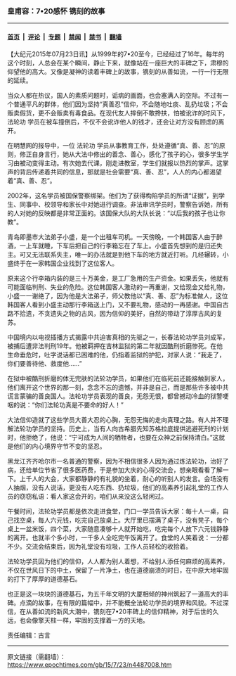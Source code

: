 ### 皇甫容：7•20感怀 镌刻的故事

---

#### [首页](../../../..?n4487008) &nbsp;|&nbsp; [评论](../../../../../epoch-comment?n4487008) &nbsp;|&nbsp; [专题](../../../../../epoch-special?n4487008) &nbsp;|&nbsp; [禁闻](../../../../../epoch-news?n4487008) &nbsp;|&nbsp; [禁书](../../../../../books?n4487008) &nbsp;|&nbsp; [翻墙](https://github.com/gfw-breaker/nogfw/blob/master/README.md?n4487008)


<div class="post_content" id="artbody" itemprop="articleBody">
 <!-- article content begin -->
 <p>
  【大纪元2015年07月23日讯】从1999年的7•20至今，已经经过了16年。每年的这个时刻，人总会在某个瞬间，静止下来，就像站在一座巨大的丰碑之下，肃穆的仰望他的高大。又像是凝神的读着丰碑上的故事，镌刻的从善如流，一行一行无限的延续。
 </p>
 <p>
  当众人都在热议，国人的素质问题时，诟病的画面，也会塞满人的空际。不过有一个普通平凡的群体，他们因为坚持“真善忍”信仰，不会随地吐痰、乱扔垃圾；不会贩卖假货，更不会贩卖有毒食品。在现代友人摔倒不敢搀扶，怕被讹诈的时风下，
  <ok href="https://www.epochtimes.com/gb/tag/%E6%B3%95%E8%BD%AE%E5%8A%9F.html">
   法轮功
  </ok>
  学员在被车撞倒后，不仅不会讹诈他人的钱才，还会让对方没有顾虑的离开。
 </p>
 <p>
  在明慧网的报导中，一位
  <ok href="https://www.epochtimes.com/gb/tag/%E6%B3%95%E8%BD%AE%E5%8A%9F.html">
   法轮功
  </ok>
  学员从事教育工作，处处遵循“真、善、忍”的原则，修正自身言行，她从大法中修出的善念、善心，感化了孩子的心，很多学生学习由被动变得主动。有次她去代课，刚走进教室，学生们就报以热烈的掌声。这掌声的背后传递着共同的信息，那就是社会需要“真、善、忍”，人人的内心都渴望着“真、善、忍”。
 </p>
 <p>
  2002年，这名学员被国保警察绑架。他们为了获得构陷学员的所谓“证据”，到学生、同事中、校领导和家长中对她进行调查。非法审讯学员时，警察告诉她，所有的人对她的反映都是非常正面的。该国保大队的大队长说：“以后我的孩子也让你教”。
 </p>
 <p>
  青岛即墨市大法弟子小盛，是一个出租车司机。一天傍晚，一个韩国客人由于醉酒，一上车就睡，下车后把自己的行李箱忘在了车上。小盛首先想到的是归还失主。可又无法联系失主，唯一的办法就是到他下车的地方就近打听。几经辗转，小盛终于在一家韩国企业找到了这位客人。
 </p>
 <p>
  原来这个行李箱内装的是三十万美金，是工厂急用的生产资金。如果丢失，他就有可能面临判刑、失业的危险。这位韩国客人激动的一再重谢，又给现金又给礼物，小盛一一谢绝了，因为他是大法弟子，师父教他以“真、善、忍”为标准做人，这位韩国客人看到小盛主动那行李箱送上门，又不要礼物，感动的一再感谢。中国自古路不拾遗，不贪遗失之物的古风，因为信仰的美好，自然的带动了淳厚古风的复苏。
 </p>
 <p>
  中国境内以电视插播方式揭露中共迫害真相的先驱之一，长春法轮功学员刘成军，被捕后遭非法判刑19年。他被羁押在吉林监狱的第二年就因酷刑折磨惨死。在他生命垂危时，吐字说话都已困难的他，仍指着监狱的护犯，对家人说：“我走了，你们要善待他、救度他……”
 </p>
 <p>
  在狱中被酷刑折磨的体无完肤的法轮功学员，如果他们在临死前还能接触到家人，他们离开这个世界的那一刻，念念不忘的遗憾，并非是自己，而是那些许多被中共谎言蒙骗的善良国人。法轮功学员表现的善良，无怨无恨，都曾撼动冷血的狱警哽咽的说：“你们法轮功真是不要命的好人！”
 </p>
 <p>
  大法信仰造就了这些学员大善大忍的心胸，无怨无悔的走向真理之路。有人并不理解法轮功学员的坚持。历史上，当有人向古希腊先知苏格拉底提供逃避死刑的计划时，他拒绝了，他说：“宁可成为人间的牺牲者，也要在众神之前保持清白。”这就是他们的内心境界守节不变的坚忍。
 </p>
 <p>
  黑龙江齐齐哈尔市一名普通的警察，因为不相信很多人因为通过炼法轮功，治好了病，还给单位节省了很多医药费，于是参加大庆的心得交流会，想亲眼看看了解一下。上千人的大会，大家都静静的有礼貌的坐着，耐心的听别人的发言。会场没有人抽烟，没有人说话，更没有人吃东西、扔垃圾，他们的高素养引起礼堂的工作人员的窃窃私语：看人家这会开的，咱们从来没这么轻闲过。
 </p>
 <p>
  午餐时间，法轮功学员都是依次走进食堂，门口一学员告诉大家：每十人一桌，自己找空桌，每人六元钱，吃完自己放桌上。大厅里已摆满了桌子，没有凳子，每个桌上一盆米饭，四个菜，大家随意凑够十人就开始吃，吃完每个人放下六元钱静静的离开。也就半个多小时，一千多人全吃完午饭离开了。食堂的人笑着说：一分都不少。交流会结束后，因为礼堂没有垃圾，工作人员轻松的收拾着。
 </p>
 <p>
  法轮功学员因为他们的信仰，人人都为别人着想，不给别人添任何麻烦的高素养，不仅在世风日下的中土，保留了一片净土，也在道德崩溃的时日，在中原大地牢固的打下了厚厚的道德基石。
 </p>
 <p>
  也正是这一块块的道德基石，为五千年文明的大厦相倾的神州筑起了一道高大的丰碑。点滴的故事，在有限的篇幅中，并不能概全法轮功学员的境界和风貌。不过深信，在从善如流的新风大潮中，镌刻在7•20丰碑上的信仰精神，对于后世的久远，也会像擎天柱一样，牢固的支撑着一方的天地。
 </p>
 <p>
  责任编辑：古言
 </p>
 <!-- article content end -->
 <div id="below_article_ad">
 </div>
</div>


---

原文链接（需翻墙）：https://www.epochtimes.com/gb/15/7/23/n4487008.htm